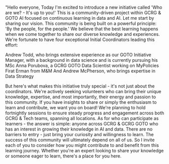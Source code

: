 "Hello everyone,
Today I'm excited to introduce a new initiative called 'Who are we? - It's up to you!' This is a community-driven project within GCRG & GOTO AI focused on continuous learning in data and AI.
Let me start by sharing our vision. This community is being built on a powerful principle: 'By the people, for the people.' We believe that the best learning happens when we come together to share our diverse knowledge and experiences.
We're fortunate to have four exceptional Initial Coordinators leading this effort:

Andrew Todd, who brings extensive experience as our GOTO Initiative Manager, with a background in data science and is currently pursuing his MSc
Anna Porubova, a GCRG GOTO Data Scientist working on MyPolicies
Firat Erman from M&M
And Andrew McPherson, who brings expertise in Data Strategy

But here's what makes this initiative truly special - it's not just about the coordinators. We're actively seeking volunteers who can bring their unique knowledge, expertise, and most importantly, their energy and passion to this community. If you have insights to share or simply the enthusiasm to learn and contribute, we want you on board! We're planning to hold fortnightly sessions to ensure steady progress and engagement across both GCRG & Tech teams, spanning all locations.
As for who can participate as learners - the answer is simple: anyone across GCRG & GCRG GOTO who has an interest in growing their knowledge in AI and data. There are no barriers to entry - just bring your curiosity and willingness to learn.
The success of this community will ultimately depend on all of us. So I invite each of you to consider how you might contribute to and benefit from this learning journey. Whether you're an expert looking to share your knowledge or someone eager to learn, there's a place for you here.
